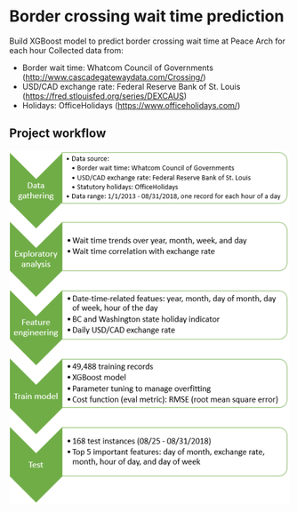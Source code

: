 # Border crossing wait time prediction

Build XGBoost model to predict border crossing wait time at Peace Arch for each hour
Collected data from:
- Border wait time: Whatcom Council of Governments (http://www.cascadegatewaydata.com/Crossing/)
- USD/CAD exchange rate: Federal Reserve Bank of St. Louis (https://fred.stlouisfed.org/series/DEXCAUS)
- Holidays: OfficeHolidays (https://www.officeholidays.com/)

## Project workflow
![image](./figures/border_wait_time_flowchart.png)